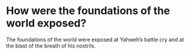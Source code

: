 # How were the foundations of the world exposed?

The foundations of the world were exposed at Yahweh’s battle cry and at the blast of the breath of his nostrils.
